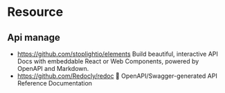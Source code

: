 # Resource

## Api manage

- https://github.com/stoplightio/elements Build beautiful, interactive API Docs with embeddable React or Web Components, powered by OpenAPI and Markdown.
- https://github.com/Redocly/redoc  📘 OpenAPI/Swagger-generated API Reference Documentation



